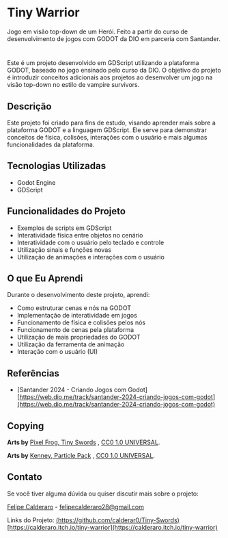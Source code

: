 # Tiny Warrior
Jogo em visão top-down de um Herói. Feito a partir do curso de desenvolvimento de jogos com GODOT da DIO em parceria com Santander.
# 
Este é um projeto desenvolvido em GDScript utilizando a plataforma GODOT, baseado no jogo ensinado pelo curso da DIO. O objetivo do projeto é introduzir conceitos adicionais aos projetos ao desenvolver um jogo na visão top-down no estilo de vampire survivors.

## Descrição

Este projeto foi criado para fins de estudo, visando aprender mais sobre a plataforma GODOT e a linguagem GDScript. Ele serve para demonstrar conceitos de física, colisões, interações com o usuário e mais algumas funcionalidades da plataforma.

## Tecnologias Utilizadas

- Godot Engine
- GDScript

## Funcionalidades do Projeto

- Exemplos de scripts em GDScript
- Interatividade física entre objetos no cenário
- Interatividade com o usuário pelo teclado e controle
- Utilização sinais e funções novas
- Utilização de animações e interações com o usuário

## O que Eu Aprendi

Durante o desenvolvimento deste projeto, aprendi:

- Como estruturar cenas e nós na GODOT
- Implementação de interatividade em jogos
- Funcionamento de física e colisões pelos nós
- Funcionamento de cenas pela plataforma
- Utilização de mais propriedades do GODOT
- Utilização da ferramenta de animação
- Interação com o usuário (UI)


## Referências

- [Santander 2024 - Criando Jogos com Godot] [https://web.dio.me/track/santander-2024-criando-jogos-com-godot](https://web.dio.me/track/santander-2024-criando-jogos-com-godot)

## Copying

**Arts by** [Pixel Frog, Tiny Swords](https://pixelfrog-assets.itch.io/tiny-swords) , [CC0 1.0 UNIVERSAL](https://creativecommons.org/publicdomain/zero/1.0/). 

**Arts by** [Kenney, Particle Pack](https://www.kenney.nl/assets/particle-pack) , [CC0 1.0 UNIVERSAL](https://creativecommons.org/publicdomain/zero/1.0/). 


## Contato

Se você tiver alguma dúvida ou quiser discutir mais sobre o projeto:

[Felipe Calderaro](https://www.linkedin.com/in/felipe-calderaro/) - felipecalderaro28@gmail.com

Links do Projeto: [(https://github.com/calderar0/Tiny-Swords)](https://github.com/calderar0/Tiny-Swords) <br>
                  [https://calderaro.itch.io/tiny-warrior](https://calderaro.itch.io/tiny-warrior)
